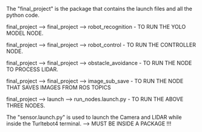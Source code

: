The "final_project" is the package that contains the launch files and all the python code.

 final_project --> final_project --> robot_recognition    - TO RUN THE YOLO MODEL NODE.
 
 final_project --> final_project --> robot_control        - TO RUN THE CONTROLLER NODE.
 
 final_project --> final_project --> obstacle_avoidance   - TO RUN THE NODE TO PROCESS LIDAR.
 
 final_project --> final_project --> image_sub_save       - TO RUN THE NODE THAT SAVES IMAGES FROM ROS TOPICS
 
 final_project --> launch -->  run_nodes.launch.py        - TO RUN THE ABOVE THREE NODES.
 
    
 




The "sensor.launch.py" is used to launch the Camera and LIDAR while inside the Turltebot4 terminal.  --> MUST BE INSIDE A PACKAGE !!! 
